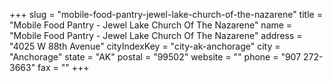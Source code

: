 +++
slug = "mobile-food-pantry-jewel-lake-church-of-the-nazarene"
title = "Mobile Food Pantry - Jewel Lake Church Of The Nazarene"
name = "Mobile Food Pantry - Jewel Lake Church Of The Nazarene"
address = "4025 W 88th Avenue"
cityIndexKey = "city-ak-anchorage"
city = "Anchorage"
state = "AK"
postal = "99502"
website = ""
phone = "907 272-3663"
fax = ""
+++
